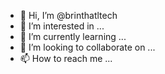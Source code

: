 - 👋 Hi, I’m @brinthatltech
- 👀 I’m interested in ...
- 🌱 I’m currently learning ...
- 💞️ I’m looking to collaborate on ...
- 📫 How to reach me ...

<!---
brinthatltech/brinthatltech is a ✨ special ✨ repository because its `README.md` (this file) appears on your GitHub profile.
You can click the Preview link to take a look at your changes.
--->
